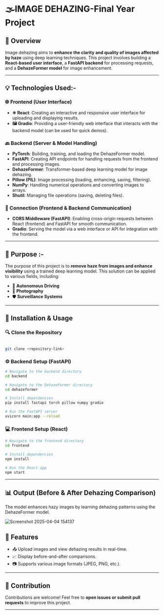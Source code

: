 # 🌫️IMAGE DEHAZING-Final Year Project

## 📖 Overview  
Image dehazing aims to **enhance the clarity and quality of images affected by haze** using deep learning techniques. This project involves building a **React-based user interface**, a **FastAPI backend** for processing requests, and a **DehazeFormer model** for image enhancement.  

---

## 💡 Technologies Used:-  
### 🌐 Frontend (User Interface)  
- **⚛️ React**: Creating an interactive and responsive user interface for uploading and displaying results.  
- **🖼️ Gradio**: Providing a user-friendly web interface that interacts with the backend model (can be used for quick demos).  

### 🔙 Backend (Server & Model Handling)  
- **PyTorch**: Building, training, and loading the DehazeFormer model.  
- **FastAPI**: Creating API endpoints for handling requests from the frontend and processing images.  
- **DehazeFormer**: Transformer-based deep learning model for image dehazing.  
- **Pillow (PIL)**: Image processing (loading, enhancing, saving, filtering).  
- **NumPy**: Handling numerical operations and converting images to arrays.  
- **Shutil**: Managing file operations (saving, deleting files).  

### 🔗 Connection (Frontend & Backend Communication)  
- **CORS Middleware (FastAPI)**: Enabling cross-origin requests between React (frontend) and FastAPI for smooth communication.  
- **Gradio**: Serving the model via a web interface or API for integration with the frontend.  

---

## 🎯 Purpose :- 
The purpose of this project is to **remove haze from images and enhance visibility** using a trained deep learning model. This solution can be applied to various fields, including:  
- 🚗 **Autonomous Driving**  
- 📸 **Photography**  
- 🛡️ **Surveillance Systems**  

---

## 📁 Installation & Usage  

### 🔍 Clone the Repository  
```bash

git clone <repository-link>
```

### ⚙️ Backend Setup (FastAPI)  
```bash
# Navigate to the backend directory
cd backend

# Navigate to the DehazeFormer directory
cd dehazeformer

# Install dependencies
pip install fastapi torch pillow numpy gradio

# Run the FastAPI server
uvicorn main:app --reload
```

### 💻 Frontend Setup (React)  
```bash
# Navigate to the frontend directory
cd frontend

# Install dependencies
npm install

# Run the React app
npm start
```

---

## 📊 Output (Before & After Dehazing Comparison)  
The model enhances hazy images by learning dehazing patterns using the DehazeFormer model.  


![Screenshot 2025-04-04 154137](https://github.com/user-attachments/assets/c5f4bc03-ba44-47f1-9eb9-f95e242db865)



## 🌟 Features  
- 📤 Upload images and view dehazing results in real-time.  
- 📈 Display before-and-after comparisons.  
- 📷 Supports various image formats (JPEG, PNG, etc.).  

---

## 🤝 Contribution  
Contributions are welcome! Feel free to **open issues or submit pull requests** to improve this project.  

---

